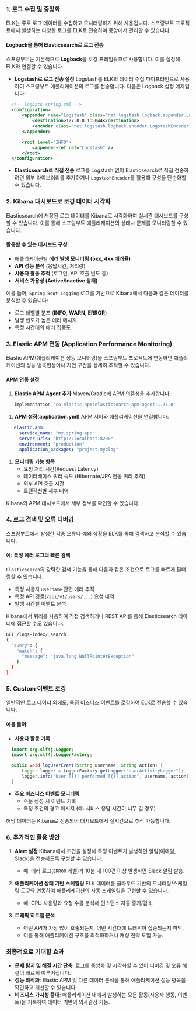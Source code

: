 ### 1. **로그 수집 및 중앙화**
ELK는 주로 로그 데이터를 수집하고 모니터링하기 위해 사용됩니다. 스프링부트 프로젝트에서 발생하는 다양한 로그를 ELK로 전송하여 중앙에서 관리할 수 있습니다.
#### **Logback을 통해 Elasticsearch로 로그 전송**
스프링부트는 기본적으로 **Logback**을 로깅 프레임워크로 사용합니다. 이를 설정해 ELK와 연결할 수 있습니다.
- **Logstash로 로그 전송 설정**
  Logstash를 ELK의 데이터 수집 파이프라인으로 사용하여 스프링부트 애플리케이션의 로그를 전송합니다. 다음은 Logback 설정 예제입니다:
``` xml
  <!-- logback-spring.xml -->
  <configuration>
      <appender name="Logstash" class="net.logstash.logback.appender.LogstashTcpSocketAppender">
          <destination>127.0.0.1:5044</destination>
          <encoder class="net.logstash.logback.encoder.LogstashEncoder" />
      </appender>

      <root level="INFO">
          <appender-ref ref="Logstash" />
      </root>
  </configuration>
```
- **Elasticsearch로 직접 전송**
  로그를 Logstash 없이 Elasticsearch로 직접 전송하려면 외부 라이브러리를 추가하거나 `LogstashEncoder`를 활용해 구성을 단순화할 수 있습니다.

### 2. **Kibana 대시보드로 로깅 데이터 시각화**
Elasticsearch에 저장된 로그 데이터를 Kibana로 시각화하여 실시간 대시보드를 구성할 수 있습니다. 이를 통해 스프링부트 애플리케이션의 상태나 문제를 모니터링할 수 있습니다.
#### **활용할 수 있는 대시보드 구성**:
- 애플리케이션별 **에러 발생 모니터링 (5xx, 4xx 에러율)**
- **API 성능 분석** (응답시간, 처리량)
- **사용자 활동 추적** (로그인, API 호출 빈도 등)
- **서비스 가용성 (Active/Inactive 상태)**

예를 들어, `Spring Boot Logging` 로그를 기반으로 Kibana에서 다음과 같은 데이터를 분석할 수 있습니다:
- 로그 레벨별 분포 (**INFO**, **WARN**, **ERROR**)
- 발생 빈도가 높은 에러 메시지
- 특정 시간대의 에러 집중도

### 3. **Elastic APM 연동 (Application Performance Monitoring)**
Elastic APM(애플리케이션 성능 모니터링)을 스프링부트 프로젝트에 연동하면 애플리케이션의 성능 병목현상이나 지연 구간을 상세히 추적할 수 있습니다.
#### **APM 연동 설정**
1. **Elastic APM Agent 추가** Maven/Gradle에 APM 의존성을 추가합니다:
``` groovy
   implementation 'co.elastic.apm:elasticsearch-apm-agent:1.35.0'
```
1. **APM 설정(application.yml)** APM 서버와 애플리케이션을 연결합니다:
``` yaml
   elastic.apm:
     service_name: "my-spring-app"
     server_urls: "http://localhost:8200"
     environment: "production"
     application_packages: "project.myblog"
```
1. **모니터링 가능 항목**
    - 요청 처리 시간(Request Latency)
    - 데이터베이스 쿼리 속도 (Hibernate/JPA 연동 쿼리 추적)
    - 외부 API 호출 시간
    - 트랜잭션별 세부 내역

Kibana의 APM 대시보드에서 세부 정보를 확인할 수 있습니다.

### 4. **로그 검색 및 오류 디버깅**
스프링부트에서 발생한 각종 오류나 예외 상황을 ELK를 통해 검색하고 분석할 수 있습니다.
#### 예: 특정 에러 로그의 빠른 검색
`Elasticsearch`의 강력한 검색 기능을 통해 다음과 같은 조건으로 로그를 빠르게 필터링할 수 있습니다.
- 특정 사용자 `username` 관련 에러 추적
- 특정 API 경로(`/api/v1/users/...`) 요청 내역
- 발생 시간별 이벤트 분석

Kibana에서 쿼리를 사용하여 직접 검색하거나 REST API를 통해 Elasticsearch 데이터에 접근할 수도 있습니다:
``` bash
GET /logs-index/_search
{
  "query": {
    "match": {
      "message": "java.lang.NullPointerException"
    }
  }
}
```
### 5. **Custom 이벤트 로깅**
일반적인 로그 데이터 외에도, 특정 비즈니스 이벤트를 로깅하여 ELK로 전송할 수 있습니다.
#### 예를 들어:
- **사용자 활동 기록**
``` java
  import org.slf4j.Logger;
  import org.slf4j.LoggerFactory;

  public void logUserEvent(String username, String action) {
      Logger logger = LoggerFactory.getLogger("UserActivityLogger");
      logger.info("User [{}] performed [{}] action", username, action);
  }
```
- **주요 비즈니스 이벤트 모니터링**
    - 주문 생성 시 이벤트 기록
    - 특정 조건의 경고 메시지 (예: 서비스 응답 시간이 너무 길 경우)

해당 데이터는 Kibana로 전송되어 대시보드에서 실시간으로 추적 가능합니다.
### 6. **추가적인 활용 방안**
1. **Alert 설정** Kibana에서 조건을 설정해 특정 이벤트가 발생하면 알림(이메일, Slack)을 전송하도록 구성할 수 있습니다.
    - 예: 에러 로그(`ERROR` 레벨)가 10분 내 100건 이상 발생하면 Slack 알림 발송.

2. **애플리케이션 상태 기반 스케일링** ELK 데이터를 클라우드 기반의 모니터링/스케일링 도구와 연동하여 애플리케이션의 자동 스케일링을 구현할 수 있습니다.
    - 예: CPU 사용량과 요청 수를 분석해 인스턴스 자동 증가/감소.

3. **트래픽 히트맵 분석**
    - 어떤 API가 가장 많이 호출되는지, 어떤 시간대에 트래픽이 집중되는지 파악.
    - 이를 통해 애플리케이션 구조를 최적화하거나 캐싱 전략 도입 가능.

### 최종적으로 기대할 효과
- **문제 탐지 및 해결 시간 단축**: 로그를 중앙화 및 시각화할 수 있어 디버깅 및 오류 해결이 빠르게 이루어집니다.
- **성능 최적화**: Elastic APM 및 다른 데이터 분석을 통해 애플리케이션 성능 병목을 확인하고 개선할 수 있습니다.
- **비즈니스 가시성 증대**: 애플리케이션 내에서 발생하는 모든 활동(사용자 행동, 이벤트)을 기록하여 데이터 기반의 의사결정 가능.
